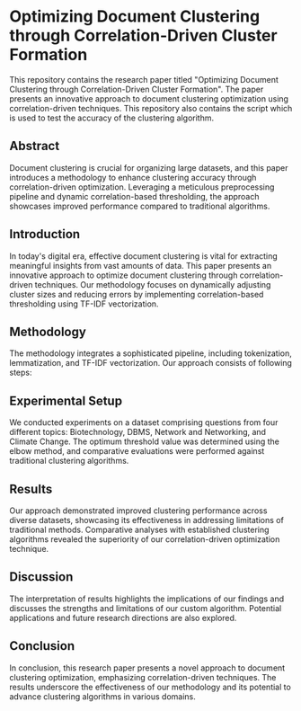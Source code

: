 # Optimizing Document Clustering through Correlation-Driven Cluster Formation
This repository contains the research paper titled "Optimizing Document Clustering through Correlation-Driven Cluster Formation". The paper presents an innovative approach to document clustering optimization using correlation-driven techniques. This repository also contains the script which is used to test the accuracy of the clustering algorithm.

## Abstract
Document clustering is crucial for organizing large datasets, and this paper introduces a methodology to enhance clustering accuracy through correlation-driven optimization. Leveraging a meticulous preprocessing pipeline and dynamic correlation-based thresholding, the approach showcases improved performance compared to traditional algorithms.

## Introduction
In today's digital era, effective document clustering is vital for extracting meaningful insights from vast amounts of data. This paper presents an innovative approach to optimize document clustering through correlation-driven techniques. Our methodology focuses on dynamically adjusting cluster sizes and reducing errors by implementing correlation-based thresholding using TF-IDF vectorization.

## Methodology
The methodology integrates a sophisticated pipeline, including tokenization, lemmatization, and TF-IDF vectorization. Our approach consists of following steps:

## Experimental Setup
We conducted experiments on a dataset comprising questions from four different topics: Biotechnology, DBMS, Network and Networking, and Climate Change. The optimum threshold value was determined using the elbow method, and comparative evaluations were performed against traditional clustering algorithms.

## Results
Our approach demonstrated improved clustering performance across diverse datasets, showcasing its effectiveness in addressing limitations of traditional methods. Comparative analyses with established clustering algorithms revealed the superiority of our correlation-driven optimization technique.

## Discussion
The interpretation of results highlights the implications of our findings and discusses the strengths and limitations of our custom algorithm. Potential applications and future research directions are also explored.

## Conclusion
In conclusion, this research paper presents a novel approach to document clustering optimization, emphasizing correlation-driven techniques. The results underscore the effectiveness of our methodology and its potential to advance clustering algorithms in various domains.
